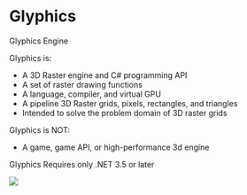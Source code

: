 # Glyphics
Glyphics Engine

Glyphics is:
*  A 3D Raster engine and C# programming API 
*  A set of raster drawing functions
*  A language, compiler, and virtual GPU
*  A pipeline 3D Raster grids, pixels, rectangles, and triangles
*  Intended to solve the problem domain of 3D raster grids
   
Glyphics is NOT:
*  A game, game API, or high-performance 3d engine

Glyphics Requires only .NET 3.5 or later
 
![](http://i.imgur.com/KKtSuV0.png)

